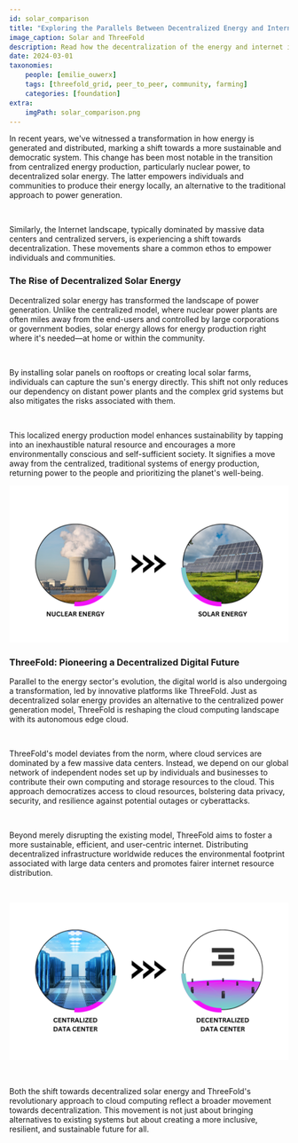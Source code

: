 ```yaml
---
id: solar_comparison
title: "Exploring the Parallels Between Decentralized Energy and Internet Capacity"
image_caption: Solar and ThreeFold
description: Read how the decentralization of the energy and internet industries are empowering individuals and communities.
date: 2024-03-01
taxonomies:
    people: [emilie_ouwerx]
    tags: [threefold_grid, peer_to_peer, community, farming]
    categories: [foundation]
extra:
    imgPath: solar_comparison.png
---
```


In recent years, we've witnessed a transformation in how energy is generated and distributed, marking a shift towards a more sustainable and democratic system. This change has been most notable in the transition from centralized energy production, particularly nuclear power, to decentralized solar energy. The latter empowers individuals and communities to produce their energy locally, an alternative to the traditional approach to power generation.

<br>

Similarly, the Internet landscape, typically dominated by massive data centers and centralized servers, is experiencing a shift towards decentralization. These movements share a common ethos to empower individuals and communities.

### **The Rise of Decentralized Solar Energy**

Decentralized solar energy has transformed the landscape of power generation. Unlike the centralized model, where nuclear power plants are often miles away from the end-users and controlled by large corporations or government bodies, solar energy allows for energy production right where it's needed—at home or within the community.

<br>

By installing solar panels on rooftops or creating local solar farms, individuals can capture the sun's energy directly. This shift not only reduces our dependency on distant power plants and the complex grid systems but also mitigates the risks associated with them.

<br>

This localized energy production model enhances sustainability by tapping into an inexhaustible natural resource and encourages a more environmentally conscious and self-sufficient society. It signifies a move away from the centralized, traditional systems of energy production, returning power to the people and prioritizing the planet's well-being.

![Image](solar.png#mx-auto)

### **ThreeFold: Pioneering a Decentralized Digital Future**

Parallel to the energy sector's evolution, the digital world is also undergoing a transformation, led by innovative platforms like ThreeFold. Just as decentralized solar energy provides an alternative to the centralized power generation model, ThreeFold is reshaping the cloud computing landscape with its autonomous edge cloud.

<br>

ThreeFold's model deviates from the norm, where cloud services are dominated by a few massive data centers. Instead, we depend on our global network of independent nodes set up by individuals and businesses to contribute their own computing and storage resources to the cloud. This approach democratizes access to cloud resources, bolstering data privacy, security, and resilience against potential outages or cyberattacks.


<br>

Beyond merely disrupting the existing model, ThreeFold aims to foster a more sustainable, efficient, and user-centric internet. Distributing decentralized infrastructure worldwide reduces the environmental footprint associated with large data centers and promotes fairer internet resource distribution.

<br>

![Image](data_center.png#mx-auto)

<br>

Both the shift towards decentralized solar energy and ThreeFold's revolutionary approach to cloud computing reflect a broader movement towards decentralization. This movement is not just about bringing alternatives to existing systems but about creating a more inclusive, resilient, and sustainable future for all.
